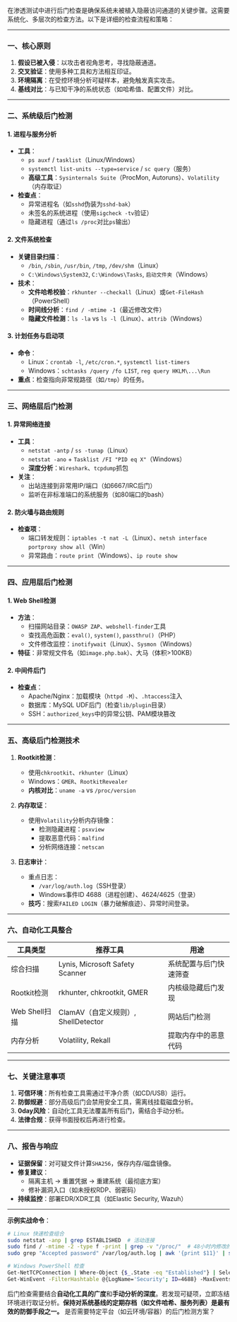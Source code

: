 在渗透测试中进行后门检查是确保系统未被植入隐蔽访问通道的关键步骤。这需要系统化、多层次的检查方法。以下是详细的检查流程和策略：

---

### **一、核心原则**
1. **假设已被入侵**：以攻击者视角思考，寻找隐蔽通道。
2. **交叉验证**：使用多种工具和方法相互印证。
3. **环境隔离**：在受控环境分析可疑样本，避免触发真实攻击。
4. **基线对比**：与已知干净的系统状态（如哈希值、配置文件）对比。

---

### **二、系统级后门检测**
#### **1. 进程与服务分析**
- **工具**：
  - `ps auxf` / `tasklist`（Linux/Windows）
  - `systemctl list-units --type=service` / `sc query`（服务）
  - **高级工具**：`Sysinternals Suite`（ProcMon, Autoruns）、`Volatility`（内存取证）
- **检查点**：
  - 异常进程名（如`sshd`伪装为`sshd-bak`）
  - 未签名的系统进程（使用`sigcheck -tv`验证）
  - 隐藏进程（通过`ls /proc`对比`ps`输出）

#### **2. 文件系统检查**
- **关键目录扫描**：
  - `/bin`, `/sbin`, `/usr/bin`, `/tmp`, `/dev/shm`（Linux）
  - `C:\Windows\System32`, `C:\Windows\Tasks`, `启动文件夹`（Windows）
- **技术**：
  - **文件哈希校验**：`rkhunter --checkall`（Linux）或`Get-FileHash`（PowerShell）
  - **时间线分析**：`find / -mtime -1`（最近修改文件）
  - **隐藏文件检测**：`ls -la` vs `ls -l`（Linux）、`attrib`（Windows）

#### **3. 计划任务与启动项**
- **命令**：
  - Linux：`crontab -l`, `/etc/cron.*`, `systemctl list-timers`
  - Windows：`schtasks /query /fo LIST`, `reg query HKLM\...\Run`
- **重点**：检查指向非常规路径（如`/tmp`）的任务。

---

### **三、网络层后门检测**
#### **1. 异常网络连接**
- **工具**：
  - `netstat -antp` / `ss -tunap`（Linux）
  - `netstat -ano` + `Tasklist /FI "PID eq X"`（Windows）
  - **深度分析**：`Wireshark`、`tcpdump`抓包
- **关注**：
  - 出站连接到非常用IP/端口（如6667/IRC后门）
  - 监听在非标准端口的系统服务（如80端口的bash）

#### **2. 防火墙与路由规则**
- **检查项**：
  - 端口转发规则：`iptables -t nat -L`（Linux）、`netsh interface portproxy show all`（Win）
  - 异常路由：`route print`（Windows）、`ip route show`

---

### **四、应用层后门检测**
#### **1. Web Shell检测**
- **方法**：
  - 扫描网站目录：`OWASP ZAP`、`webshell-finder`工具
  - 查找高危函数：`eval()`, `system()`, `passthru()`（PHP）
  - 文件修改监控：`inotifywait`（Linux）、`Sysmon`（Windows）
- **特征**：非常规文件名（如`image.php.bak`）、大马（体积>100KB）

#### **2. 中间件后门**
- **检查点**：
  - Apache/Nginx：加载模块（`httpd -M`）、`.htaccess`注入
  - 数据库：MySQL UDF后门（检查`lib/plugin`目录）
  - SSH：`authorized_keys`中的异常公钥、PAM模块篡改

---

### **五、高级后门检测技术**
1. **Rootkit检测**：
   - 使用`chkrootkit`、`rkhunter`（Linux）
   - Windows：`GMER`、`RootkitRevealer`
   - **内核对比**：`uname -a` vs `/proc/version`
   
2. **内存取证**：
   - 使用`Volatility`分析内存镜像：
     - 检测隐藏进程：`psxview`
     - 提取恶意代码：`malfind`
     - 分析网络连接：`netscan`

3. **日志审计**：
   - 重点日志：
     - `/var/log/auth.log`（SSH登录）
     - Windows事件ID 4688（进程创建）、4624/4625（登录）
   - **技巧**：搜索`FAILED LOGIN`（暴力破解痕迹）、异常时间登录。

---

### **六、自动化工具整合**
| **工具类型**  | **推荐工具**                        | **用途**               |
| ------------- | ----------------------------------- | ---------------------- |
| 综合扫描      | Lynis, Microsoft Safety Scanner     | 系统配置与后门快速筛查 |
| Rootkit检测   | rkhunter, chkrootkit, GMER          | 内核级隐藏后门发现     |
| Web Shell扫描 | ClamAV（自定义规则）, ShellDetector | 网站后门检测           |
| 内存分析      | Volatility, Rekall                  | 提取内存中的恶意代码   |

---

### **七、关键注意事项**
1. **可信环境**：所有检查工具需通过干净介质（如CD/USB）运行。
2. **防御规避**：部分高级后门会禁用安全工具，需离线挂载磁盘分析。
3. **0day风险**：自动化工具无法覆盖所有后门，需结合手动分析。
4. **法律合规**：获得书面授权后再进行检查。

---

### **八、报告与响应**
- **证据保留**：对可疑文件计算`SHA256`，保存内存/磁盘镜像。
- **修复建议**：
  - 隔离主机 → 重置凭据 → 重建系统（最彻底方案）
  - 修补漏洞入口（如未授权RDP、弱密码）
- **持续监控**：部署EDR/XDR工具（如Elastic Security, Wazuh）

---

**示例实战命令**：
```bash
# Linux 快速检查组合
sudo netstat -anp | grep ESTABLISHED  # 活动连接
sudo find / -mtime -2 -type f -print | grep -v "/proc/"  # 48小时内修改的文件
sudo grep "Accepted password" /var/log/auth.log | awk '{print $11}' | sort | uniq -c  # 成功登录IP统计

# Windows PowerShell 检查
Get-NetTCPConnection | Where-Object {$_.State -eq "Established"} | Select-Object LocalAddress,RemoteAddress
Get-WinEvent -FilterHashtable @{LogName='Security'; ID=4688} -MaxEvents 50 | Format-List
```

后门检查需要结合**自动化工具的广度**和**手动分析的深度**。若发现可疑项，立即冻结环境进行取证分析。**保持对系统基线的定期存档（如文件哈希、服务列表）是最有效的防御手段之一。** 是否需要特定平台（如云环境/容器）的后门检测方案？